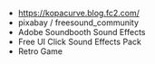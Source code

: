 - https://kopacurve.blog.fc2.com/
- pixabay / freesound_community
- Adobe Soundbooth Sound Effects
- Free UI Click Sound Effects Pack
- Retro Game